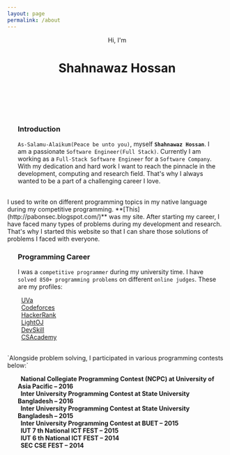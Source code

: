 ```yaml
---
layout: page
permalink: /about
---
```


<link rel="stylesheet" href="/assets/css/about.css">

<style>
h3, p, ul{
  max-width: 800px;
  padding: 0 1.5rem;
  margin-left: auto;
  margin-right: auto;
}



</style>

<script>
var typed = new Typed('.element', {
  strings: ["Hi, I'm", "Shahnawaz Hossan"],
  typeSpeed: 30
});

</script>
<!-- Header (SECTION 1/3) -->
<header class="masthead">
  <p class="masthead-intro">Hi, I'm</p>
  <h1 class="masthead-heading">Shahnawaz Hossan</h1>
</header>

<br/>
<br/>

<h3><i class="fas fa-user-tie"></i> Introduction</h3>

`As-Salamu-Alaikum(Peace be unto you)`, myself **`Shahnawaz Hossan`**. I am a passionate `Software Engineer(Full Stack)`. Currently I am working as a `Full-Stack Software Engineer` for a `Software Company`. With my dedication and hard work I want to reach the pinnacle in the development, computing and research field. That's why I always wanted to be a part of a challenging career I love.

<br/>
I used to write on different programming topics in my native language during my competitive programming. **[This](http://pabonsec.blogspot.com/)** was my site. After starting my career, I have faced many types of problems during my development and research. That's why I started this website so that I can share those solutions of problems I faced with everyone.

<br/>
<h3><i class="fas fa-ribbon"></i> Programming Career</h3>

I was a `competitive programmer` during my university time. I have `solved 850+ programming problems` on different `online judges`. These are my profiles:


<i class="fas fa-pencil-alt"></i>&nbsp; [UVa](http://uhunt.felix-halim.net/id/370372)<br/>
<i class="fas fa-pencil-alt"></i>&nbsp; [Codeforces](http://codeforces.com/profile/Back_To_School)<br/>
<i class="fas fa-pencil-alt"></i>&nbsp; [HackerRank](https://www.hackerrank.com/Pabon_SEC)<br/>
<i class="fas fa-pencil-alt"></i>&nbsp; [LightOJ](http://www.lightoj.com/volume_userstat.php?user_id=14103)<br/>
<i class="fas fa-pencil-alt"></i>&nbsp; [DevSkill](https://www.devskill.com/Home/PublicProfile/Pabon_SEC)<br/>
<i class="fas fa-pencil-alt"></i>&nbsp; [CSAcademy](https://csacademy.com/user/TechTurtle)<br/>

<br/>
`Alongside problem solving, I participated in various programming contests
below:`


**<i class="fas fa-angle-right"></i>&nbsp; National Collegiate Programming Contest (NCPC) at University of Asia Pacific – 2016** <br/>
**<i class="fas fa-angle-right"></i>&nbsp; Inter University Programming Contest at State University Bangladesh – 2016** <br/>
**<i class="fas fa-angle-right"></i>&nbsp; Inter University Programming Contest at State University Bangladesh – 2015** <br/>
**<i class="fas fa-angle-right"></i>&nbsp; Inter University Programming Contest at BUET – 2015** <br/>
**<i class="fas fa-angle-right"></i>&nbsp; IUT 7 th National ICT FEST – 2015** <br/>
**<i class="fas fa-angle-right"></i>&nbsp; IUT 6 th National ICT FEST – 2014** <br/>
**<i class="fas fa-angle-right"></i>&nbsp; SEC CSE FEST – 2014** <br/>
